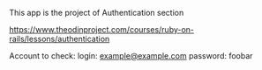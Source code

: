 This app is the project of Authentication section

https://www.theodinproject.com/courses/ruby-on-rails/lessons/authentication

Account to check:
login: example@example.com
password: foobar
